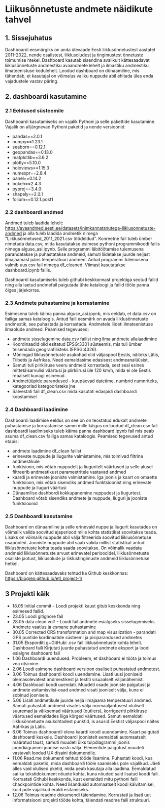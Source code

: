 # Liikusõnnetuste andmete näidikute tahvel

## 1. Sissejuhatus
Dashboardi eesmärgiks on anda ülevaade Eesti liiklusõnnetustest aastatel 2011-2022, nende osalistest, liiklusoludest ja tingimustest õnnetuste toimumise htekel. Dashboard kasutab sisendina avalikult kättesaadavat liiklusõnnetuste andmestiku avaandmete lehelt ja ilmastiku andmestiku ilmateenistuse kodulehelt. Loodud dashboard on dünaamiline, mis tähendab, et kasutajal on võimalus valiku nuppude abil ehitada üles enda vajadustele vastav päring. 


## 2. dashboardi kasutamine

### 2.1 Eeldused süsteemile
Dashboardi kasutamiseks on vajalik Pythoni ja selle pakettide kasutamine. Vajalik on alljärgnevad Pythoni paketid ja nende versioonid:

* pandas==2.0.1
* numpy==1.23.1
* seaborn==0.12.1
* geopandas==0.13.0
* matplotlib==3.6.2
* plotly==5.10.0
* holoviews==1.15.3
* numexpr==2.8.4
* panel==0.14.2
* bokeh==2.4.3
* pyproj==3.4.0
* shapely==2.0.1
* folium==0.12.1.post1

### 2.2 dashboardi andmed

Andmed tuleb laadida lehelt: https://avaandmed.eesti.ee/datasets/inimkannatanutega-liiklusonnetuste-andmed ja alla tuleb laadida andmetik nimega "Liiklusõnnetused_2011_2021.csv töödeldud". Konreetne fail tuleb ümber nimetada data.csv, mida kasutatakse esimese pythoni programmikoodi failis nimega alguse_asi.ipynb. Selle programmi läbitöötamise tulemusena parandatakse ja puhastatakse andmeid, samuti liidetakse juurde neljast ilmajaamast päris temperatuuri andmed. Antud programmi tulemusena valmib uus csv fail nimega df_cleaned. Viimast kasutatakse dashboard.ipynb failis. 

Dashboardi kasutamiseks tuleb githubi keskkonnast projektiga seotud failid ning alla laetud andmefail paigutada ühte kataloogi ja failid tööle panna õiges järjekorras.


### 2.3 Andmete puhastamine ja korrastamine
Esimesena tuleb käima panna alguse_asi.ipynb, mis eeldab, et data.csv on failiga samas kataloogis. Antud faili eesmärk on avada liiklusõnnetuste andmestik, see puhastada ja korrastada. Andmetele liideti ilmateenistuse ilmaolude andmed. Peamised tegevused:

* andmete sisselugemine data.csv failist ning ilma andmete allalaadimine
* Koordinaadid olid esitatud EPSG:3301 süsteemis, mis tuli ümber teisendada geograafilisteks (EPSG:4326). 
* Mõningad liiklusõnnetuste asukohad olid väljaspool Eestis, näiteks Lätis, Tiibetis ja Aafrikas. Need eemaldasime edasisest andmeanalüüsist. 
* Samuti tuli piirkiiruse veeru andmeid korrastada, sest seal esines mittetäisarvulisi väärtusi ja piirkiirusi üle 120 km/h, mida ei ole Eestis reaalselt kunagi esinenud.
* Andmetüüpide parandused - kuupäevad datetime, numbrid numnriteks, kategooriad kategooriateks jne 
* Salvestati fail df_clean.csv mida kasutati edaspidi dashboardi koostamisel

### 2.4 Dashboardi laadimine
Dashboardi laadimise eeldus on see on on teostatud edukalt andmete puhastamise ja korrastamise samm mille käigus on loodud df_clean.csv fail. dashboardi laadimiseks tuleb käima panna dashboard.ipynb fail mis peab asuma df_clean.csv failiga samas kataloogis. Peamised tegevused antud etapis:

* andmete laadimine df_clean failist
* erinevate nuppude ja liugurite valmistamine, mis toimivad filtrina andmestikule
* funktsioon, mis võtab nuppudelt ja liuguritelt väärtused ja selle alusel filtreerib andmestikust parameetritele vastavad andmed
* kaardi ja erinevate jooniste valmistamine. Iga joonis ja kaart on omaette funktsioon, mis võtab sisendiks andmed funktsioonist ning erinevate nuppude ja liuguri väärtusi
* Dünaamilise dashbordi kokkupanemine nuppudest ja liugurtest. Dashboard võtab sisendiks andmete ja nuppude, liuguri ja jooniste funktsioonid


### 2.5 Dashboardi kasutamine
Dashboard on dünaamiline ja selle erinevaid nuppe ja liugurit kasutades on võimalik valida soovitud ajaperiood mille kohta statistikat soovitakse teada. Lisaks on võimalik nuppude abil välja filtreerida soovitud liiklusõnnetuse osapooled. Jooniste nuppude abil saab valida millist statistikat antud liiklusõnnetuste kohta teada saada soovitakse. On võimalik vaadata andmeid liiklusõnnetuste arvust erinevatel perioodidel, liiklusõnnetuste osaliste jaotust, liiklusolude ja liiklustingimuste andmeid liiklusõnnetuse hetkel.

Dashboard on kättesaadavaks tehtud ka Github keskkonnas: https://biogren.github.io/etl_project-1/

## 3 Projekti käik

* 18.05 Initial commit - Loodi projekti kaust gitub keskkonda ning esimesed failid.
* 23.05 Loodi gitignore fail
* 28.05 data clean vol1 - Loodi fail andmete esialgseks sisselugemiseks. Andmete vaatlus ja esmane puhastamine
* 30.05 Corrected CRS transformation and map visualization - parandati GPS puntide kordinaatide süsteemi ja pisiparandused andmetes
* 31.05 Eksporditi g+GitHubi .csv fail liiklusõnnetuste kohta lehelt. Dashboard faili Kirjutati juurde puhastatud andmete eksport ja loodi esialgne dashboard fail
* 1.06 Dashboardi uuendused. Probleem, et dashboard ei tööta ja toimus vea otsimine.
* 2.06 Loodi esimene dashboard versioon osaliselt puhastatud andmetest. 
* 3.06 Toimus dashboardi koodi uuendamine. Lisati uusi jooniseid olemasolevatest andmestikest ja testiti visuaalselt väljanähemist.
* 4.06 Dashboadi koodi uuendati. Muudeti osade jooniste paigutust ja andmete esitamisviisi-osad andmed visati jooniselt välja, kuna ei sobinud joonisele.
* 5.06 Lisati andmetikule juurde nelja ilmajaama temperatuuri andmed. Samuti puhastati andmeid visates välja normaaljaotusest oluliselt suuremad ja väiksemad väärtused (outliers), korrigeeriti piirkiiruse väärtused eemaldades liiga kõrged väärtused. Samuti eemaldati liiklusõnnetuste asukohtadest punktid, is asusid Eestist väljaspool näites Aafrikas ja Lätis. 
* 6.06 Toimus dashboardil oleva kaardi koodi uuendamine. Kaart paigutati dashboardi keskele. Dashboardi joonistelt eemaldati automaatselt määratud taust, samuti muudeti ülks tulpdiagrammi joonis joondiagrammi joonise vastu välja. Elementide paigutust muudeti vastavalt loodud UX disaini dokumendile. 
* 11.06 Read.me dokumenti tehtud tööde lisamine. Puhastati koodi, kus eemaldati paketid, mida dashboardi tööle saamiseks pole vajalikud. Jäeti alles vaid olulised pketid, mida peab kasutaja alla laadima. Eemaldatud sai ka tekstidokument nõuete kohta, kuna nõuded said lisatud koodi faili. Korrastati Githubi keskkonda, kust eemaldati mitu pythoni faili chackpointide kohta. Need lisandusid automaatselt koodi käivitamisel, kuid pole vajalikud eraldi esitamiseks. 
* 12.06 Toimus readme dokumendi täiendamine. Korrastati ja lisati uut informatsiooni projekti tööde kohta, täiendati readme faili struktuuri. 
